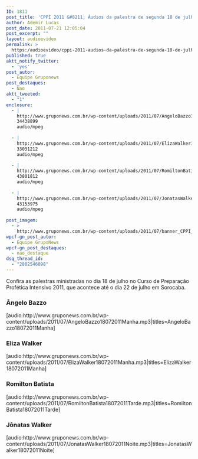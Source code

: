 ```yaml
---
ID: 1811
post_title: 'CPPI 2011 &#8211; Áudios da palestra de segunda 18 de julho'
author: Ademir Lucas
post_date: 2011-07-21 12:05:04
post_excerpt: ""
layout: audioevideo
permalink: >
  https:/audioevideo/cppi-2011-audios-da-palestra-de-segunda-18-de-julho
published: true
aktt_notify_twitter:
  - 'yes'
post_autor:
  - Equipe Gruponews
post_destaques:
  - Nao
aktt_tweeted:
  - "1"
enclosure:
  - |
    http://www.gruponews.com.br/wp-content/uploads/2011/07/AngeloBazzo18072011Manha.mp3
    34438899
    audio/mpeg
    
  - |
    http://www.gruponews.com.br/wp-content/uploads/2011/07/ElizaWalker18072011Manha.mp3
    33031212
    audio/mpeg
    
  - |
    http://www.gruponews.com.br/wp-content/uploads/2011/07/RomiltonBatista18072011Tarde.mp3
    43801812
    audio/mpeg
    
  - |
    http://www.gruponews.com.br/wp-content/uploads/2011/07/JonatasWalker18072011Noite.mp3
    43153975
    audio/mpeg
    
post_imagem:
  - >
    http://www.gruponews.com.br/wp-content/uploads/2011/07/banner_CPPI_audios-18.jpg
wpcf-gn_post_autor:
  - Equipe GrupoNews
wpcf-gn_post_destaques:
  - nao_destaque
dsq_thread_id:
  - "2802546098"
---
```

Confira as palestras ministradas no dia 18 de julho no Curso de Preparação Profética Intensivo 2011, que acontece até o dia 22 de julho em Sorocaba.
<h3>Ângelo Bazzo</h3>
[audio:http://www.gruponews.com.br/wp-content/uploads/2011/07/AngeloBazzo18072011Manha.mp3|titles=AngeloBazzo18072011Manha]
<h3>Eliza Walker</h3>
[audio:http://www.gruponews.com.br/wp-content/uploads/2011/07/ElizaWalker18072011Manha.mp3|titles=ElizaWalker18072011Manha]
<h3>Romilton Batista</h3>
[audio:http://www.gruponews.com.br/wp-content/uploads/2011/07/RomiltonBatista18072011Tarde.mp3|titles=RomiltonBatista18072011Tarde]
<h3>Jônatas Walker</h3>
[audio:http://www.gruponews.com.br/wp-content/uploads/2011/07/JonatasWalker18072011Noite.mp3|titles=JonatasWalker18072011Noite]